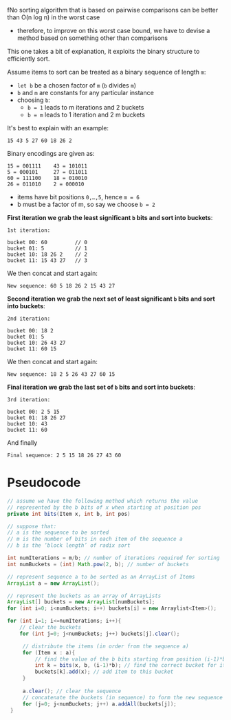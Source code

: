 fNo sorting algorithm that is based on pairwise comparisons can be better than O(n log n) in the worst case 
- therefore, to improve on this worst case bound, we have to devise a method based on something other than comparisons

This one takes a bit of explanation, it exploits the binary structure to efficiently sort.

Assume items to sort can be treated as a binary sequence of length `m`:
- `let b` be a chosen factor of `m` (`b` divides `m`)
- `b` and `m` are constants for any particular instance
- choosing `b`:
	- `b = 1` leads to m iterations and 2 buckets 
	- `b = m` leads to 1 iteration and 2 m buckets

It's best to explain with an example:

```
15 43 5 27 60 18 26 2
```

Binary encodings are given as:

```
15 = 001111    43 = 101011 
5 = 000101     27 = 011011 
60 = 111100    18 = 010010 
26 = 011010    2 = 000010
```

- items have bit positions `0,…,5`, hence `m = 6`
- b must be a factor of m, so say we choose `b = 2`

**First iteration we grab the least significant `b` bits and sort into buckets**:

```
1st iteration:

bucket 00: 60         // 0
bucket 01: 5          // 1
bucket 10: 18 26 2    // 2
bucket 11: 15 43 27   // 3
```

We then concat and start again: 

```
New sequence: 60 5 18 26 2 15 43 27
```

**Second iteration we grab the next set of least significant `b` bits and sort into buckets**:

```
2nd iteration:

bucket 00: 18 2
bucket 01: 5
bucket 10: 26 43 27
bucket 11: 60 15
```

We then concat and start again: 

```
New sequence: 18 2 5 26 43 27 60 15
```

**Final iteration we grab the last set of `b` bits and sort into buckets**:

```
3rd iteration:

bucket 00: 2 5 15
bucket 01: 18 26 27
bucket 10: 43
bucket 11: 60
```

And finally

```
Final sequence: 2 5 15 18 26 27 43 60
```

# Pseudocode

```java
// assume we have the following method which returns the value 
// represented by the b bits of x when starting at position pos
private int bits(Item x, int b, int pos) 

// suppose that: 
// a is the sequence to be sorted 
// m is the number of bits in each item of the sequence a 
// b is the ‘block length’ of radix sort 

int numIterations = m/b; // number of iterations required for sorting 
int numBuckets = (int) Math.pow(2, b); // number of buckets 

// represent sequence a to be sorted as an ArrayList of Items 
ArrayList a = new ArrayList(); 

// represent the buckets as an array of ArrayLists 
ArrayList[] buckets = new ArrayList[numBuckets]; 
for (int i=0; i<numBuckets; i++) buckets[i] = new Arraylist<Item>();

for (int i=1; i<=numIterations; i++){
	// clear the buckets 
	for (int j=0; j<numBuckets; j++) buckets[j].clear();

	 // distribute the items (in order from the sequence a)
	 for (Item x : a){
		 // find the value of the b bits starting from position (i-1)*b in x
		 int k = bits(x, b, (i-1)*b); // find the correct bucket for item x
		 buckets[k].add(x); // add item to this bucket
	 }
	
	 a.clear(); // clear the sequence
	 // concatenate the buckets (in sequence) to form the new sequence
	 for (j=0; j<numBuckets; j++) a.addAll(buckets[j]);
 }
```